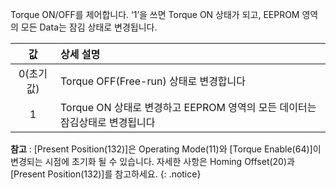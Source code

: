 Torque ON/OFF를 제어합니다. ‘1’을 쓰면 Torque ON 상태가 되고, EEPROM 영역의 모든 Data는 잠김 상태로 변경됩니다.

| 값 | 상세 설명    |
| :-------------: | :------------- |
|0(초기값)|Torque OFF(Free-run) 상태로 변경합니다|
|1|Torque ON 상태로 변경하고 EEPROM 영역의 모든 데이터는 잠김상태로 변경됩니다|

**참고** : [Present Position(132)]은 Operating Mode(11)와 [Torque Enable(64)]이 변경되는 시점에 초기화 될 수 있습니다. 자세한 사항은 Homing Offset(20)과 [Present Position(132)]를 참고하세요.
{: .notice}
